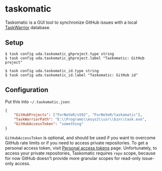 ﻿taskomatic
==========

Taskomatic is a GUI tool to synchronize GitHub issues with a local
[TaskWarrior][taskwarrior] database.

Setup
-----

```console
$ task config uda.taskomatic_ghproject.type string
$ task config uda.taskomatic_ghproject.label "Taskomatic: GitHub project"

$ task config uda.taskomatic_id.type string
$ task config uda.taskomatic_id.label "Taskomatic: GitHub id"
```

Configuration
-------------

Put this into `~/.taskomatic.json`:

```json
{
    "GitHubProjects": ["ForNeVeR/s592", "ForNeVeR/taskomatic"],
    "TaskWarriorPath": "E:\\Programs\\msys2\\usr\\bin\\task.exe",
    "GitHubAccessToken": "something"
}
```

`GitHubAccessToken` is optional, and should be used if you want to overcome
GitHub rate limits or if you need to access private repositories. To get a
personal access token, visit [Personal access tokens][tokens] page.
Unfortunately, to access your private repositories, Taskomatic requires `repo`
scope, because for now GitHub doesn't provide more granular scopes for 
read-only issue-only access.

[taskwarrior]: https://taskwarrior.org/
[tokens]: https://github.com/settings/tokens
